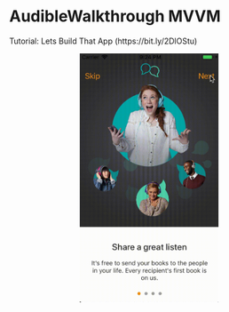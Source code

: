 # AudibleWalkthrough MVVM

<p align="left">
  Tutorial: Lets Build That App (https://bit.ly/2DlOStu)
</p>

<p align="center">
  <img src="https://github.com/lucabelezal/AudibleWalkthrough/blob/master/gif/01.gif" width="250" />
</p>
